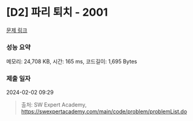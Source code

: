 # [D2] 파리 퇴치 - 2001 

[문제 링크](https://swexpertacademy.com/main/code/problem/problemDetail.do?contestProbId=AV5PzOCKAigDFAUq) 

### 성능 요약

메모리: 24,708 KB, 시간: 165 ms, 코드길이: 1,695 Bytes

### 제출 일자

2024-02-02 09:29



> 출처: SW Expert Academy, https://swexpertacademy.com/main/code/problem/problemList.do